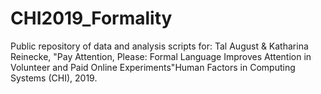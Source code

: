 # CHI2019_Formality
Public repository of data and analysis scripts for: Tal August &amp; Katharina Reinecke, "Pay Attention, Please: Formal Language Improves Attention in Volunteer and Paid Online Experiments"Human Factors in Computing Systems (CHI), 2019.
